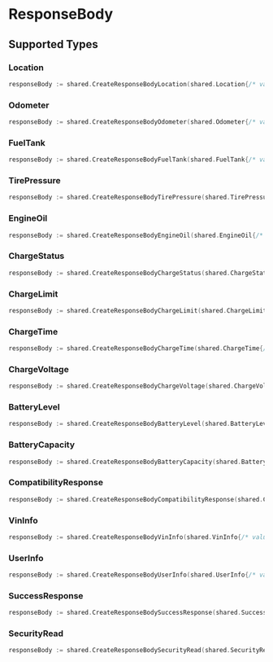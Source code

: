 # ResponseBody


## Supported Types

### Location

```go
responseBody := shared.CreateResponseBodyLocation(shared.Location{/* values here */})
```

### Odometer

```go
responseBody := shared.CreateResponseBodyOdometer(shared.Odometer{/* values here */})
```

### FuelTank

```go
responseBody := shared.CreateResponseBodyFuelTank(shared.FuelTank{/* values here */})
```

### TirePressure

```go
responseBody := shared.CreateResponseBodyTirePressure(shared.TirePressure{/* values here */})
```

### EngineOil

```go
responseBody := shared.CreateResponseBodyEngineOil(shared.EngineOil{/* values here */})
```

### ChargeStatus

```go
responseBody := shared.CreateResponseBodyChargeStatus(shared.ChargeStatus{/* values here */})
```

### ChargeLimit

```go
responseBody := shared.CreateResponseBodyChargeLimit(shared.ChargeLimit{/* values here */})
```

### ChargeTime

```go
responseBody := shared.CreateResponseBodyChargeTime(shared.ChargeTime{/* values here */})
```

### ChargeVoltage

```go
responseBody := shared.CreateResponseBodyChargeVoltage(shared.ChargeVoltage{/* values here */})
```

### BatteryLevel

```go
responseBody := shared.CreateResponseBodyBatteryLevel(shared.BatteryLevel{/* values here */})
```

### BatteryCapacity

```go
responseBody := shared.CreateResponseBodyBatteryCapacity(shared.BatteryCapacity{/* values here */})
```

### CompatibilityResponse

```go
responseBody := shared.CreateResponseBodyCompatibilityResponse(shared.CompatibilityResponse{/* values here */})
```

### VinInfo

```go
responseBody := shared.CreateResponseBodyVinInfo(shared.VinInfo{/* values here */})
```

### UserInfo

```go
responseBody := shared.CreateResponseBodyUserInfo(shared.UserInfo{/* values here */})
```

### SuccessResponse

```go
responseBody := shared.CreateResponseBodySuccessResponse(shared.SuccessResponse{/* values here */})
```

### SecurityRead

```go
responseBody := shared.CreateResponseBodySecurityRead(shared.SecurityRead{/* values here */})
```

